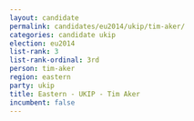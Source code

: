 ```yaml
---
layout: candidate
permalink: candidates/eu2014/ukip/tim-aker/
categories: candidate ukip
election: eu2014
list-rank: 3
list-rank-ordinal: 3rd
person: tim-aker
region: eastern
party: ukip
title: Eastern - UKIP - Tim Aker
incumbent: false
---
```

